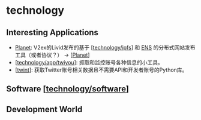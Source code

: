 # technology

## Interesting Applications

- [Planet](https://www.planetable.xyz/guides/): V2ex的Livid发布的基于 [[technology/ipfs]] 和 [ENS](https://ens.domains/) 的分布式网站发布工具（或者协议？） -> [[Planet]]
- [[technology/app/twiyou]]: 抓取和监控账号各种信息的小工具。
- [[twint]]: 获取Twitter账号相关数据且不需要API和开发者账号的Python库。
## Software [[technology/software]]

## Development World


[//begin]: # "Autogenerated link references for markdown compatibility"
[technology/ipfs]: technology/ipfs "ipfs"
[Planet]: technology/app/Planet "Planet"
[technology/app/twiyou]: technology/app/twiyou "twiyou"
[twint]: technology/app/twint "twint"
[technology/software]: technology/software "software"
[//end]: # "Autogenerated link references"